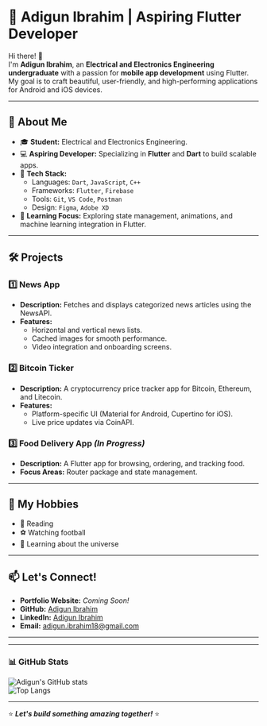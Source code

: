 # 🌟 Adigun Ibrahim | Aspiring Flutter Developer  
 
Hi there! 👋  
I'm **Adigun Ibrahim**, an **Electrical and Electronics Engineering undergraduate** with a passion for **mobile app development** using Flutter. My goal is to craft beautiful, user-friendly, and high-performing applications for Android and iOS devices.

---

## 🚀 About Me  
- 🎓 **Student:** Electrical and Electronics Engineering.  
- 💻 **Aspiring Developer:** Specializing in **Flutter** and **Dart** to build scalable apps.  
- 🔧 **Tech Stack:**  
  - Languages: `Dart`, `JavaScript`, `C++`  
  - Frameworks: `Flutter`, `Firebase`  
  - Tools: `Git`, `VS Code`, `Postman`  
  - Design: `Figma`, `Adobe XD`  
- 🌱 **Learning Focus:** Exploring state management, animations, and machine learning integration in Flutter.  

---

## 🛠️ Projects  
### 1️⃣ **News App**  
- **Description:** Fetches and displays categorized news articles using the NewsAPI.  
- **Features:**  
  - Horizontal and vertical news lists.  
  - Cached images for smooth performance.  
  - Video integration and onboarding screens.  

### 2️⃣ **Bitcoin Ticker**  
- **Description:** A cryptocurrency price tracker app for Bitcoin, Ethereum, and Litecoin.  
- **Features:**  
  - Platform-specific UI (Material for Android, Cupertino for iOS).  
  - Live price updates via CoinAPI.  

### 3️⃣ **Food Delivery App** *(In Progress)*  
- **Description:** A Flutter app for browsing, ordering, and tracking food.  
- **Focus Areas:** Router package and state management.

---

## 🌟 My Hobbies  
- 📖 Reading  
- ⚽ Watching football  
- 🌌 Learning about the universe  

---

## 📫 Let's Connect!  
- **Portfolio Website:** *Coming Soon!*  
- **GitHub:** [Adigun Ibrahim](https://github.com/Deultimate17)  
- **LinkedIn:** [Adigun Ibrahim](https://www.linkedin.com/in/adigun-ibrahim/)  
- **Email:** [adigun.ibrahim18@gmail.com](mailto:adigun.ibrahim18@gmail.com)  

---

---

### 📊 GitHub Stats  
![Adigun's GitHub stats](https://github-readme-stats.vercel.app/api?username=Deultimate17&show_icons=true&theme=tokyonight)  
![Top Langs](https://github-readme-stats.vercel.app/api/top-langs/?username=Deultimate17&layout=compact&theme=tokyonight)  

---

⭐ **_Let's build something amazing together!_** ⭐
